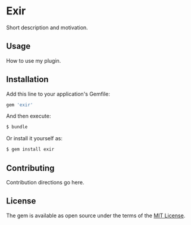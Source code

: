 # Exir
Short description and motivation.

## Usage
How to use my plugin.

## Installation
Add this line to your application's Gemfile:

```ruby
gem 'exir'
```

And then execute:
```bash
$ bundle
```

Or install it yourself as:
```bash
$ gem install exir
```

## Contributing
Contribution directions go here.

## License
The gem is available as open source under the terms of the [MIT License](http://opensource.org/licenses/MIT).
